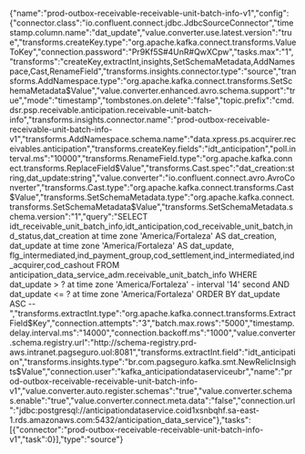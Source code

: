 {"name":"prod-outbox-receivable-receivable-unit-batch-info-v1","config":{"connector.class":"io.confluent.connect.jdbc.JdbcSourceConnector","timestamp.column.name":"dat_update","value.converter.use.latest.version":"true","transforms.createKey.type":"org.apache.kafka.connect.transforms.ValueToKey","connection.password":"Pr9Kf5S#4UnR#QwXCpw","tasks.max":"1","transforms":"createKey,extractInt,insights,SetSchemaMetadata,AddNamespace,Cast,RenameField","transforms.insights.connector.type":"source","transforms.AddNamespace.type":"org.apache.kafka.connect.transforms.SetSchemaMetadata$Value","value.converter.enhanced.avro.schema.support":"true","mode":"timestamp","tombstones.on.delete":"false","topic.prefix":"cmd.dsr.psp.receivable.anticipation.receivable-unit-batch-info","transforms.insights.connector.name":"prod-outbox-receivable-receivable-unit-batch-info-v1","transforms.AddNamespace.schema.name":"data.xpress.ps.acquirer.receivables.anticipation","transforms.createKey.fields":"idt_anticipation","poll.interval.ms":"10000","transforms.RenameField.type":"org.apache.kafka.connect.transforms.ReplaceField$Value","transforms.Cast.spec":"dat_creation:string,dat_update:string","value.converter":"io.confluent.connect.avro.AvroConverter","transforms.Cast.type":"org.apache.kafka.connect.transforms.Cast$Value","transforms.SetSchemaMetadata.type":"org.apache.kafka.connect.transforms.SetSchemaMetadata$Value","transforms.SetSchemaMetadata.schema.version":"1","query":"SELECT idt_receivable_unit_batch_info,idt_anticipation,cod_receivable_unit_batch,ind_status,dat_creation at time zone 'America/Fortaleza' AS dat_creation, dat_update at time zone 'America/Fortaleza' AS dat_update, flg_intermediated,ind_payment_group,cod_settlement,ind_intermediated,ind_acquirer,cod_cashout FROM anticipation_data_service_adm.receivable_unit_batch_info WHERE dat_update > ? at time zone 'America/Fortaleza' - interval '14' second AND dat_update <= ? at time zone 'America/Fortaleza' ORDER BY dat_update ASC --","transforms.extractInt.type":"org.apache.kafka.connect.transforms.ExtractField$Key","connection.attempts":"3","batch.max.rows":"5000","timestamp.delay.interval.ms":"14000","connection.backoff.ms":"1000","value.converter.schema.registry.url":"http://schema-registry.prd-aws.intranet.pagseguro.uol:8081","transforms.extractInt.field":"idt_anticipation","transforms.insights.type":"br.com.pagseguro.kafka.smt.NewRelicInsights$Value","connection.user":"kafka_anticipationdataserviceubr","name":"prod-outbox-receivable-receivable-unit-batch-info-v1","value.converter.auto.register.schemas":"true","value.converter.schemas.enable":"true","value.converter.connect.meta.data":"false","connection.url":"jdbc:postgresql://anticipationdataservice.coid1xsnbqhf.sa-east-1.rds.amazonaws.com:5432/anticipation_data_service"},"tasks":[{"connector":"prod-outbox-receivable-receivable-unit-batch-info-v1","task":0}],"type":"source"}